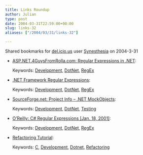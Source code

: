 ```yaml
---
title: Links Roundup
author: Julian
type: post
date: 2004-03-31T22:59:00+00:00
slug: links-32 
aliases: ["/2004/03/31/links-32"]

---
```

Shared bookmarks for [del.icio.us][1] user  [Synesthesia][2] on 2004-3-31

  * [ASP.NET.4GuysFromRolla.com: Regular Expressions in .NET][3]:
   
    Keywords: [Development][4], [DotNet][5], [RegEx][6]
  * [.NET Framework Regular Expressions][7]:
   
    Keywords: [Development][4], [DotNet][5], [RegEx][6]
  * [SourceForge.net: Project Info &#8211; .NET MockObjects][8]:
   
    Keywords: [Development][4], [DotNet][5], [Testing][9]
  * [O&#8217;Reilly: C# Regular Expressions [Jan. 18, 2001]][10]:
   
    Keywords: [Development][4], [DotNet][5], [RegEx][6]
  * [Refactoring Tutorial][11]:
   
    Keywords: [C][12], [Development][4], [Dotnet][13], [Refactoring][14]

 [1]: https://del.icio.us/
 [2]: https://del.icio.us/synesthesia
 [3]: https://aspnet.4guysfromrolla.com/articles/022603-1.aspx "https://aspnet.4guysfromrolla.com/articles/022603-1.aspx"
 [4]: https://del.icio.us/synesthesia/Development
 [5]: https://del.icio.us/synesthesia/DotNet
 [6]: https://del.icio.us/synesthesia/RegEx
 [7]: https://msdn.microsoft.com/library/default.asp?url=/library/en-us/cpguide/html/cpconCOMRegularExpressions.asp "https://msdn.microsoft.com/library/default.asp?url=/library/en-us/cpguide/html/cpconCOMRegularExpressions.asp"
 [8]: https://sourceforge.net/projects/dotnetmock/ "https://sourceforge.net/projects/dotnetmock/"
 [9]: https://del.icio.us/synesthesia/Testing
 [10]: https://windows.oreilly.com/news/csharp_0101.html "https://windows.oreilly.com/news/csharp_0101.html"
 [11]: https://www.parlezuml.com/tutorials/dotnet_refactoring/intro.htm "https://www.parlezuml.com/tutorials/dotnet_refactoring/intro.htm"
 [12]: https://del.icio.us/synesthesia/C
 [13]: https://del.icio.us/synesthesia/Dotnet
 [14]: https://del.icio.us/synesthesia/Refactoring